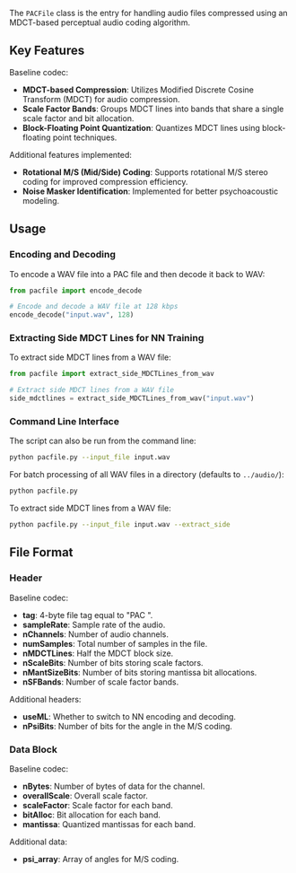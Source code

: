 The `PACFile` class is the entry for handling audio files compressed using an MDCT-based perceptual audio coding algorithm.

## Key Features

Baseline codec:

- **MDCT-based Compression**: Utilizes Modified Discrete Cosine Transform (MDCT) for audio compression.
- **Scale Factor Bands**: Groups MDCT lines into bands that share a single scale factor and bit allocation.
- **Block-Floating Point Quantization**: Quantizes MDCT lines using block-floating point techniques.

Additional features implemented:

- **Rotational M/S (Mid/Side) Coding**: Supports rotational M/S stereo coding for improved compression efficiency.
- **Noise Masker Identification**: Implemented for better psychoacoustic modeling.

## Usage

### Encoding and Decoding

To encode a WAV file into a PAC file and then decode it back to WAV:

```python
from pacfile import encode_decode

# Encode and decode a WAV file at 128 kbps
encode_decode("input.wav", 128)
```

### Extracting Side MDCT Lines for NN Training

To extract side MDCT lines from a WAV file:

```python
from pacfile import extract_side_MDCTLines_from_wav

# Extract side MDCT lines from a WAV file
side_mdctlines = extract_side_MDCTLines_from_wav("input.wav")
```

### Command Line Interface

The script can also be run from the command line:

```bash
python pacfile.py --input_file input.wav
```

For batch processing of all WAV files in a directory (defaults to `../audio/`):

```bash
python pacfile.py
```

To extract side MDCT lines from a WAV file:

```bash
python pacfile.py --input_file input.wav --extract_side
```

## File Format

### Header

Baseline codec:

- **tag**: 4-byte file tag equal to "PAC ".
- **sampleRate**: Sample rate of the audio.
- **nChannels**: Number of audio channels.
- **numSamples**: Total number of samples in the file.
- **nMDCTLines**: Half the MDCT block size.
- **nScaleBits**: Number of bits storing scale factors.
- **nMantSizeBits**: Number of bits storing mantissa bit allocations.
- **nSFBands**: Number of scale factor bands.

Additional headers:

- **useML**: Whether to switch to NN encoding and decoding.
- **nPsiBits**: Number of bits for the angle in the M/S coding.

### Data Block

Baseline codec:

- **nBytes**: Number of bytes of data for the channel.
- **overallScale**: Overall scale factor.
- **scaleFactor**: Scale factor for each band.
- **bitAlloc**: Bit allocation for each band.
- **mantissa**: Quantized mantissas for each band.

Additional data:

- **psi_array**: Array of angles for M/S coding.
